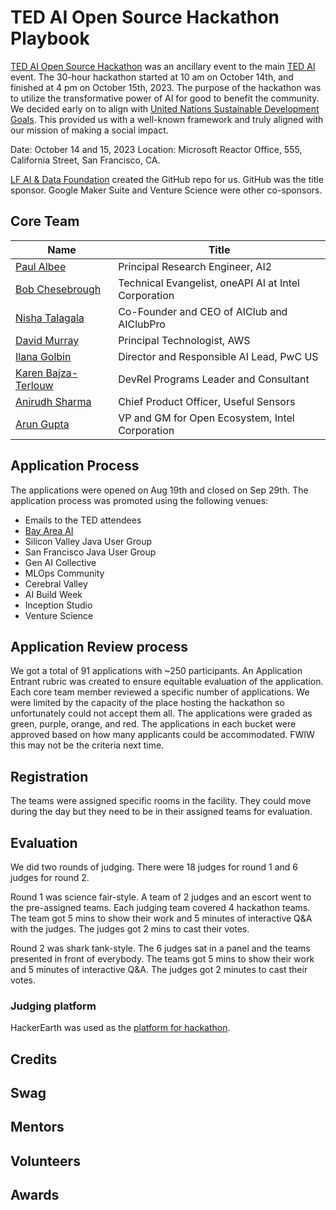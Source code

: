 # TED AI Open Source Hackathon Playbook

[TED AI Open Source Hackathon](https://www.ai-event.ted.com/hackathon) was an ancillary event to the main [TED AI](https://www.ai-event.ted.com/) event. The 30-hour hackathon started at 10 am on October 14th, and finished at 4 pm on October 15th, 2023. The purpose of the hackathon was to utilize the transformative power of AI for good to benefit the community. We decided early on to align with [United Nations Sustainable Development Goals](https://sdgs.un.org/goals). This provided us with a well-known framework and truly aligned with our mission of making a social impact.

Date: October 14 and 15, 2023
Location: Microsoft Reactor Office, 555, California Street, San Francisco, CA.

[LF AI & Data Foundation](https://lfaidata.foundation/) created the GitHub repo for us. GitHub was the title sponsor. Google Maker Suite and Venture Science were other co-sponsors.

## Core Team

| Name | Title
| --- | ---
| [Paul Albee](https://www.linkedin.com/in/palbee/) | Principal Research Engineer, AI2
| [Bob Chesebrough](https://www.linkedin.com/in/robertchesebrough/) | Technical Evangelist, oneAPI AI at Intel Corporation	         
| [Nisha Talagala](https://www.linkedin.com/in/nisha-talagala-6a6b20/) | Co-Founder and CEO of AIClub and AIClubPro
| [David Murray](https://www.linkedin.com/in/olegend20/) | Principal Technologist, AWS
| [Ilana Golbin](https://www.linkedin.com/in/ilana-golbin-blumenfeld-6167373b/) | Director and Responsible AI Lead, PwC US
| [Karen Bajza-Terlouw](https://www.linkedin.com/in/karencbajza/) | DevRel Programs Leader and Consultant
| [Anirudh Sharma](https://www.linkedin.com/in/zwanderer/) | Chief Product Officer, Useful Sensors
| [Arun Gupta](https://www.linkedin.com/in/arunpgupta/) | VP and GM for Open Ecosystem, Intel Corporation

## Application Process

The applications were opened on Aug 19th and closed on Sep 29th. The application process was promoted using the following venues:
- Emails to the TED attendees
- [Bay Area AI](https://www.meetup.com/bay-area-ai/events/296033660/)
- Silicon Valley Java User Group
- San Francisco Java User Group
- Gen AI Collective
- MLOps Community
- Cerebral Valley
- AI Build Week
- Inception Studio
- Venture Science

## Application Review process

We got a total of 91 applications with ~250 participants. An Application Entrant rubric was created to ensure equitable evaluation of the application. Each core team member reviewed a specific number of applications. We were limited by the capacity of the place hosting the hackathon so unfortunately could not accept them all. The applications were graded as green, purple, orange, and red. The applications in each bucket were approved based on how many applicants could be accommodated. FWIW this may not be the criteria next time.

## Registration

The teams were assigned specific rooms in the facility. They could move during the day but they need to be in their assigned teams for evaluation.

## Evaluation

We did two rounds of judging. There were 18 judges for round 1 and 6 judges for round 2.

Round 1 was science fair-style. A team of 2 judges and an escort went to the pre-assigned teams. Each judging team covered 4 hackathon teams. The team got 5 mins to show their work and 5 minutes of interactive Q&A with the judges. The judges got 2 mins to cast their votes.

Round 2 was shark tank-style. The 6 judges sat in a panel and the teams presented in front of everybody. The teams got 5 mins to show their work and 5 minutes of interactive Q&A. The judges got 2 minutes to cast their votes.

### Judging platform

HackerEarth was used as the [platform for hackathon](https://tedaihackathon.hackerearth.com/). 

## Credits

## Swag

## Mentors

## Volunteers

## Awards


